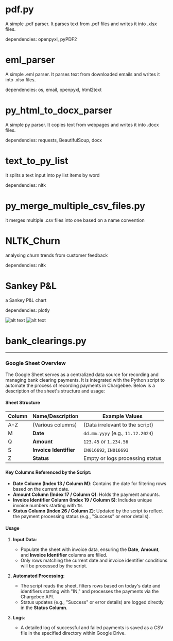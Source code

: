 # pdf.py
A simple .pdf parser. It parses text from .pdf files and writes it into .xlsx files.

dependencies: openpyxl, pyPDF2


# eml_parser
A simple .eml parser. It parses text from downloaded emails and writes it into .xlsx files.

dependencies: os, email, openpyxl, html2text


# py_html_to_docx_parser
A simple py parser. It copies text from webpages and writes it into .docx files.

dependencies: requests, BeautifulSoup, docx


# text_to_py_list
It splits a text input into py list items by word

dependencies: nltk


# py_merge_multiple_csv_files.py
it merges multiple .csv files into one based on a name convention

# NLTK_Churn
analysing churn trends from customer feedback

dependencies: nltk

# Sankey P&L
a Sankey P&L chart

dependencies: plotly

![alt text](https://github.com/vslgrf86/py_everyday_toolkit/blob/main/plot.png?raw=true)
![alt text](https://github.com/vslgrf86/py_everyday_toolkit/blob/main/plot2.png?raw=true)


# bank_clearings.py
---

### Google Sheet Overview

The Google Sheet serves as a centralized data source for recording and managing bank clearing payments. It is integrated with the Python script to automate the process of recording payments in Chargebee. Below is a description of the sheet's structure and usage:

#### Sheet Structure

| Column | Name/Description                    | Example Values        |
|--------|-------------------------------------|-----------------------|
| A-Z    | (Various columns)                  | (Data irrelevant to the script) |
| M      | **Date**                            | `dd.mm.yyyy` (e.g., `11.12.2024`) |
| Q      | **Amount**                          | `123.45` or `1,234.56` |
| S      | **Invoice Identifier**              | `IN016692`, `IN016693` |
| Z      | **Status**                          | Empty or logs processing status |

#### Key Columns Referenced by the Script:
- **Date Column (Index 13 / Column M)**: Contains the date for filtering rows based on the current date.
- **Amount Column (Index 17 / Column Q)**: Holds the payment amounts.
- **Invoice Identifier Column (Index 19 / Column S)**: Includes unique invoice numbers starting with `IN`.
- **Status Column (Index 26 / Column Z)**: Updated by the script to reflect the payment processing status (e.g., "Success" or error details).

#### Usage
1. **Input Data**:
   - Populate the sheet with invoice data, ensuring the **Date**, **Amount**, and **Invoice Identifier** columns are filled.
   - Only rows matching the current date and invoice identifier conditions will be processed by the script.

2. **Automated Processing**:
   - The script reads the sheet, filters rows based on today's date and identifiers starting with "IN," and processes the payments via the Chargebee API.
   - Status updates (e.g., "Success" or error details) are logged directly in the **Status Column**.

3. **Logs**:
   - A detailed log of successful and failed payments is saved as a CSV file in the specified directory within Google Drive.
